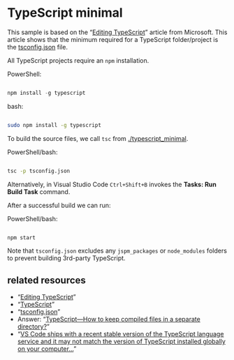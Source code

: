 # TypeScript minimal

This sample is based on the “[Editing TypeScript](https://code.visualstudio.com/Docs/languages/typescript)” article from Microsoft. This article shows that the minimum required for a TypeScript folder/project is the [tsconfig.json](./tsconfig.json) file.

All TypeScript projects require an `npm` installation.

PowerShell:

```PowerShell

npm install -g typescript

```

bash:

```bash

sudo npm install -g typescript

```

To build the source files, we call `tsc` from [./typescript_minimal](../typescript_minimal).

PowerShell/bash:

```bash

tsc -p tsconfig.json

```

Alternatively, in Visual Studio Code `Ctrl+Shift+B` invokes the **Tasks: Run Build Task** command.

After a successful build we can run:

PowerShell/bash:

```bash

npm start

```

Note that `tsconfig.json` excludes any `jspm_packages` or `node_modules` folders to prevent building 3rd-party TypeScript.

## related resources

* “[Editing TypeScript](https://code.visualstudio.com/Docs/languages/typescript)”
* “[TypeScript](https://www.typescriptlang.org/)”
* “[tsconfig.json](https://www.typescriptlang.org/docs/handbook/tsconfig-json.html)”
* Answer: “[TypeScript—How to keep compiled files in a separate directory?](https://stackoverflow.com/a/24454551/22944)”
* “[VS Code ships with a recent stable version of the TypeScript language service and it may not match the version of TypeScript installed globally on your computer…](https://code.visualstudio.com/docs/languages/typescript#_using-newer-typescript-versions)”